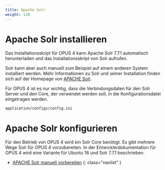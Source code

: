 ```yaml
---
title: Apache Solr
weight: 120
---
```


# Apache Solr installieren

Das Installationsskript für OPUS 4 kann Apache Solr 7.7.1 automatisch 
herunterladen und das Installationsskript von Solr aufrufen.

Solr kann aber auch manuell zum Beispiel auf einem anderen System 
installiert werden. Mehr Informationen zu Solr und seiner Installation
finden sich auf der Homepage von [APACHE Solr][SOLRHOME]. 

Für OPUS 4 ist es nur wichtig, dass die Verbindungsdaten für den Solr
Server und den Core, der verwendet werden soll, in die 
Konfigurationsdatei eingetragen werden.

    application/configs/config.ini
    
# Apache Solr konfigurieren

Für den Betrieb von OPUS 4 wird ein Solr Core benötigt. Es gibt mehrere
Wege Solr für OPUS 4 vorzubereiten. In der Entwicklerdokumentation für
OPUS 4 wird eine Variante für Ubuntu 16 und Solr 7.7.1 beschrieben.

* [APACHE Solr manuell vorbereiten][SOLRSETUP]
{: class="navlist" }   
    
[SOLRHOME]: http://lucene.apache.org/solr/
[SOLRSETUP]: http://www.opus-repository.org/devdoc/installation/solrsetupmanuell.html
                 
     